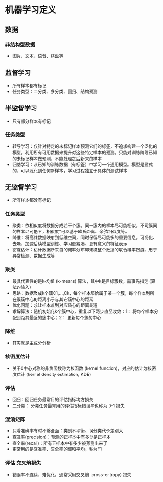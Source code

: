 # 机器学习定义
## 数据
### 非结构型数据
* 图片、文本、语音、棋盘等

## 监督学习
* 所有样本都有标记
* 任务类型：二分类、多分类、回归、结构预测

## 半监督学习
* 只有部分样本有标记
### 任务类型
* 转导学习：仅针对特定的未标记样本预测它们的标签，不追求构建一个泛化的模型。利用所有可用数据来提升对这些特定样本的预测。只能对训练阶段已知的未标记样本做预测，不能处理之后新来的样本
* 归纳学习：从已知的训练数据（有标签）中学习一个通用模型。模型是显式的，可以泛化到任何新样本，学习过程独立于具体的测试样本

## 无监督学习
* 所有样本都没有标记

### 任务类型
* 聚类：依相似度将数据分成若干个簇。同一簇内的样本尽可能相似，不同簇间的样本尽可能不，相似度”可以基于欧氏距离、余弦相似度等。
* 降维：将高维数据映射到低维空间，同时保留尽可能多的重要信息。可视化、去噪、加速后续模型训练、学习更紧凑、更有意义的特征表示
* 密度估计：估计数据所来自的概率分布即建模整个数据的联合概率密度。用于异常检测、数据生成等

### 聚类
* 最具代表性的是k-均值 (k-means) 算法，其中k是目标簇数，需事先指定 (算法的输入)
* 思路：数据聚成k个簇C1,…,Ck，每个样本都恰属于某一个簇，每个样本到所在簇簇中心的距离小于与其它簇中心的距离
* 优化问题：求让样本点到对应质心的距离最短
* 求解算法：随机初始化k个簇中心，重复以下两步直至收敛：1： 将每个样本分配到距其最近的簇中心；2： 更新每个簇的中心

### 降维
* 其实就是主成分分析

### 核密度估计
* 关于0中心对称的非负函数称为核函数 (kernel function)，对应的估计为核密度估计 (kernel density estimation, KDE)

### 评估
* 回归：回归任务最常用的评估指标均方损失
* 二分类： 分类任务最常用的评估指标错误率也称为 0-1 损失

### 混淆矩阵
* 只看准确率有时不够全面：类别不平衡、误分类代价差别大
* 查准率(precision)：预测的正样本中有多少是正样本
* 查全率(recall)：所有正样本中有多少被预测出来了
* 更常用的是查准率、查全率的调和平均，称为F1

### 评估 交叉熵损失
* 错误率不连续、难优化，通常采用交叉熵 (cross-entropy) 损失